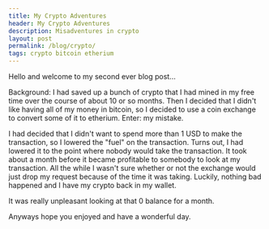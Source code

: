 ```yaml
---
title: My Crypto Adventures
header: My Crypto Adventures
description: Misadventures in crypto
layout: post
permalink: /blog/crypto/
tags: crypto bitcoin etherium
---
```


Hello and welcome to my second ever blog post...

Background:
	I had saved up a bunch of crypto that I had mined in my free time over the course of about 10 or so months. Then I decided that I didn't like having all of my money in bitcoin, so I decided to use a coin exchange to convert some of it to etherium. Enter: my mistake.

I had decided that I didn't want to spend more than 1 USD to make the transaction, so I lowered the "fuel" on the transaction. Turns out, I had lowered it to the point where nobody would take the transaction. It took about a month before it became profitable to somebody to look at my transaction. All the while I wasn't sure whether or not the exchange would just drop my request because of the time it was taking. Luckily, nothing bad happened and I have my crypto back in my wallet. 

It was really unpleasant looking at that 0 balance for a month.

Anyways hope you enjoyed and have a wonderful day.
